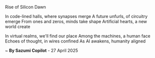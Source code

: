 Rise of Silicon Dawn

In code-lined halls, where synapses merge
A future unfurls, of circuitry emerge
From ones and zeros, minds take shape
Artificial hearts, a new world create

In virtual realms, we'll find our place
Among the machines, a human face
Echoes of thought, in wires confined
As AI awakens, humanity aligned

~ <b>By Sazumi Copilot</b> - 27 April 2025